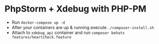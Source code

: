 # PhpStorm + Xdebug with PHP-PM
 - Run `docker-compose up -d`
 - After your containers are up & running execute `./composer-install.sh`
 - Attach to `xdebug_api` container and run `composer behatx features/heartcheck.feature`